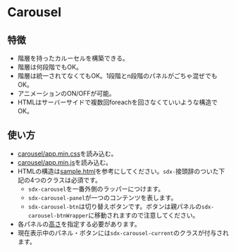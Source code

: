 # Carousel

## 特徴

* 階層を持ったカルーセルを構築できる。
* 階層は何段階でもOK。
* 階層は統一されてなくてもOK。1段階とn段階のパネルがごちゃ混ぜでもOK。
* アニメーションのON/OFFが可能。
* HTMLはサーバーサイドで複数回foreachを回さなくていいような構造でOK。

## 使い方

* [carousel/app.min.css](../../carousel.app.min.css)を読み込む。
* [carousel/app.min.js](../../carousel.app.min.js)を読み込む。
* HTMLの構造は[sample.html](./sample.html)を参考にしてください。`sdx-`接頭辞のついた下記の4つのクラスは必須です。
  * `sdx-carousel`を一番外側のラッパーにつけます。
  * `sdx-carousel-panel`が一つのコンテンツを表します。
  * `sdx-carousel-btn`は切り替えボタンです。ボタンは親パネルの`sdx-carousel-btnWrapper`に移動されますので注意してください。
* 各パネルの[高さ](./sample.html#L28-L47)を指定する必要があります。
* 現在表示中のパネル・ボタンには`sdx-carousel-current`のクラスが付与されます。
